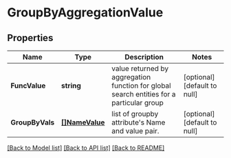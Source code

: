 # GroupByAggregationValue

## Properties
Name | Type | Description | Notes
------------ | ------------- | ------------- | -------------
**FuncValue** | **string** | value returned by aggregation function for global search entities for a particular group | [optional] [default to null]
**GroupByVals** | [**[]NameValue**](NameValue.md) | list of groupby attribute&#x27;s Name and value pair. | [optional] [default to null]

[[Back to Model list]](../README.md#documentation-for-models) [[Back to API list]](../README.md#documentation-for-api-endpoints) [[Back to README]](../README.md)

